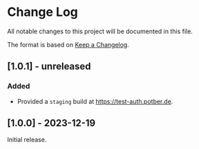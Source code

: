 # Change Log

All notable changes to this project will be documented in this file.

The format is based on [Keep a Changelog](http://keepachangelog.com/).

## [1.0.1] - unreleased

### Added

- Provided a `staging` build at https://test-auth.potber.de.

## [1.0.0] - 2023-12-19

Initial release.
